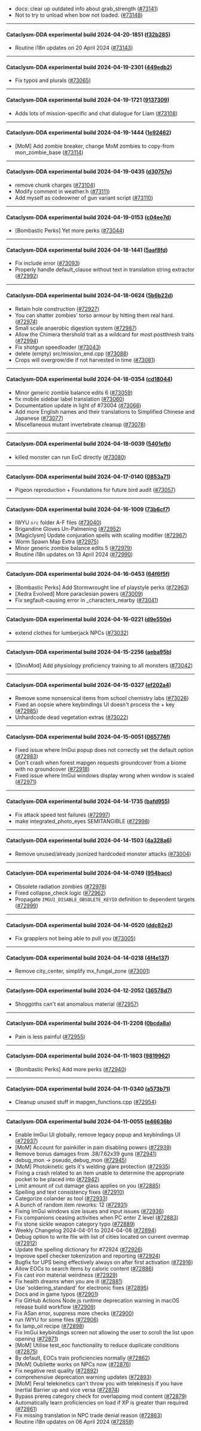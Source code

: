 * docs: clear up outdated info about grab_strength ([#73141](https://github.com/CleverRaven/Cataclysm-DDA/pull/73141))
* Not to try to unload when bow not loaded. ([#73148](https://github.com/CleverRaven/Cataclysm-DDA/pull/73148))

---

#### Cataclysm-DDA experimental build 2024-04-20-1851 ([f32b285](https://github.com/CleverRaven/Cataclysm-DDA/releases/tag/cdda-experimental-2024-04-20-1851))

* Routine i18n updates on 20 April 2024 ([#73143](https://github.com/CleverRaven/Cataclysm-DDA/pull/73143))

---

#### Cataclysm-DDA experimental build 2024-04-19-2301 ([449edb2](https://github.com/CleverRaven/Cataclysm-DDA/releases/tag/cdda-experimental-2024-04-19-2301))

* Fix typos and plurals ([#73065](https://github.com/CleverRaven/Cataclysm-DDA/pull/73065))

---

#### Cataclysm-DDA experimental build 2024-04-19-1721 ([9137309](https://github.com/CleverRaven/Cataclysm-DDA/releases/tag/cdda-experimental-2024-04-19-1721))

* Adds lots of mission-specific and chat dialogue for Liam ([#73108](https://github.com/CleverRaven/Cataclysm-DDA/pull/73108))

---

#### Cataclysm-DDA experimental build 2024-04-19-1444 ([1e92462](https://github.com/CleverRaven/Cataclysm-DDA/releases/tag/cdda-experimental-2024-04-19-1444))

* [MoM] Add zombie breaker, change MoM zombies to copy-from mon_zombie_base ([#73114](https://github.com/CleverRaven/Cataclysm-DDA/pull/73114))

---

#### Cataclysm-DDA experimental build 2024-04-19-0435 ([d30757e](https://github.com/CleverRaven/Cataclysm-DDA/releases/tag/cdda-experimental-2024-04-19-0435))

* remove chunk charges ([#73104](https://github.com/CleverRaven/Cataclysm-DDA/pull/73104))
* Modify comment in weather.h ([#73111](https://github.com/CleverRaven/Cataclysm-DDA/pull/73111))
* Add myself as codeowner of gun variant script ([#73110](https://github.com/CleverRaven/Cataclysm-DDA/pull/73110))

---

#### Cataclysm-DDA experimental build 2024-04-19-0153 ([c04ee7d](https://github.com/CleverRaven/Cataclysm-DDA/releases/tag/cdda-experimental-2024-04-19-0153))

* [Bombastic Perks] Yet more perks ([#73044](https://github.com/CleverRaven/Cataclysm-DDA/pull/73044))

---

#### Cataclysm-DDA experimental build 2024-04-18-1441 ([5aaf8fd](https://github.com/CleverRaven/Cataclysm-DDA/releases/tag/cdda-experimental-2024-04-18-1441))

* Fix include error ([#73093](https://github.com/CleverRaven/Cataclysm-DDA/pull/73093))
* Properly handle default_clause without text in translation string extractor ([#72992](https://github.com/CleverRaven/Cataclysm-DDA/pull/72992))

---

#### Cataclysm-DDA experimental build 2024-04-18-0624 ([5b6b22d](https://github.com/CleverRaven/Cataclysm-DDA/releases/tag/cdda-experimental-2024-04-18-0624))

* Retain hole construction ([#72927](https://github.com/CleverRaven/Cataclysm-DDA/pull/72927))
* You can shatter zombies' torso armour by hitting them real hard. ([#72974](https://github.com/CleverRaven/Cataclysm-DDA/pull/72974))
* Small scale anaerobic digestion system ([#72987](https://github.com/CleverRaven/Cataclysm-DDA/pull/72987))
* Allow the Chimera thershold trait as a wildcard for most postthresh traits ([#72994](https://github.com/CleverRaven/Cataclysm-DDA/pull/72994))
* Fix shotgun speedloader ([#73043](https://github.com/CleverRaven/Cataclysm-DDA/pull/73043))
* delete (empty) src/mission_end.cpp ([#73088](https://github.com/CleverRaven/Cataclysm-DDA/pull/73088))
* Crops will overgrow/die if not harvested in time ([#73081](https://github.com/CleverRaven/Cataclysm-DDA/pull/73081))

---

#### Cataclysm-DDA experimental build 2024-04-18-0354 ([cd18044](https://github.com/CleverRaven/Cataclysm-DDA/releases/tag/cdda-experimental-2024-04-18-0354))

* Minor generic zombie balance edits 6 ([#73059](https://github.com/CleverRaven/Cataclysm-DDA/pull/73059))
* fix mobile sidebar label translation ([#73060](https://github.com/CleverRaven/Cataclysm-DDA/pull/73060))
* Documentation update in light of #73004 ([#73066](https://github.com/CleverRaven/Cataclysm-DDA/pull/73066))
* Add more English names and their translations to Simplified Chinese and Japanese ([#73077](https://github.com/CleverRaven/Cataclysm-DDA/pull/73077))
* Miscellaneous mutant invertebrate cleanup ([#73078](https://github.com/CleverRaven/Cataclysm-DDA/pull/73078))

---

#### Cataclysm-DDA experimental build 2024-04-18-0039 ([5401efb](https://github.com/CleverRaven/Cataclysm-DDA/releases/tag/cdda-experimental-2024-04-18-0039))

* killed monster can run EoC directly ([#73080](https://github.com/CleverRaven/Cataclysm-DDA/pull/73080))

---

#### Cataclysm-DDA experimental build 2024-04-17-0140 ([0853a71](https://github.com/CleverRaven/Cataclysm-DDA/releases/tag/cdda-experimental-2024-04-17-0140))

* Pigeon reproduction + Foundations for future bird audit ([#73057](https://github.com/CleverRaven/Cataclysm-DDA/pull/73057))

---

#### Cataclysm-DDA experimental build 2024-04-16-1009 ([73b6cf7](https://github.com/CleverRaven/Cataclysm-DDA/releases/tag/cdda-experimental-2024-04-16-1009))

* IWYU `src` folder A-F files ([#73040](https://github.com/CleverRaven/Cataclysm-DDA/pull/73040))
* Brigandine Gloves Un-Palmening ([#72952](https://github.com/CleverRaven/Cataclysm-DDA/pull/72952))
* [Magiclysm] Update conjuration spells with scaling modifier ([#72967](https://github.com/CleverRaven/Cataclysm-DDA/pull/72967))
* Worm Spawn Map Extra ([#72975](https://github.com/CleverRaven/Cataclysm-DDA/pull/72975))
* Minor generic zombie balance edits 5 ([#72979](https://github.com/CleverRaven/Cataclysm-DDA/pull/72979))
* Routine i18n updates on 13 April 2024 ([#72990](https://github.com/CleverRaven/Cataclysm-DDA/pull/72990))

---

#### Cataclysm-DDA experimental build 2024-04-16-0453 ([64f6f5f](https://github.com/CleverRaven/Cataclysm-DDA/releases/tag/cdda-experimental-2024-04-16-0453))

* [Bombastic Perks] Add Stormwrought line of playstyle perks ([#72963](https://github.com/CleverRaven/Cataclysm-DDA/pull/72963))
* [Xedra Evolved] More paraclesian powers ([#73009](https://github.com/CleverRaven/Cataclysm-DDA/pull/73009))
* Fix segfault-causing error in _characters_nearby ([#73041](https://github.com/CleverRaven/Cataclysm-DDA/pull/73041))

---

#### Cataclysm-DDA experimental build 2024-04-16-0221 ([d9e550e](https://github.com/CleverRaven/Cataclysm-DDA/releases/tag/cdda-experimental-2024-04-16-0221))

* extend clothes for lumberjack NPCs ([#73032](https://github.com/CleverRaven/Cataclysm-DDA/pull/73032))

---

#### Cataclysm-DDA experimental build 2024-04-15-2256 ([aeba95b](https://github.com/CleverRaven/Cataclysm-DDA/releases/tag/cdda-experimental-2024-04-15-2256))

* [DinoMod] Add physiology proficiency training to all monsters ([#73042](https://github.com/CleverRaven/Cataclysm-DDA/pull/73042))

---

#### Cataclysm-DDA experimental build 2024-04-15-0327 ([ef202a4](https://github.com/CleverRaven/Cataclysm-DDA/releases/tag/cdda-experimental-2024-04-15-0327))

* Remove some nonsensical items from school chemistry labs ([#73026](https://github.com/CleverRaven/Cataclysm-DDA/pull/73026))
* Fixed an oopsie where keybindings UI doesn't process the + key ([#72985](https://github.com/CleverRaven/Cataclysm-DDA/pull/72985))
* Unhardcode dead vegetation extras ([#73022](https://github.com/CleverRaven/Cataclysm-DDA/pull/73022))

---

#### Cataclysm-DDA experimental build 2024-04-15-0051 ([065774f](https://github.com/CleverRaven/Cataclysm-DDA/releases/tag/cdda-experimental-2024-04-15-0051))

* Fixed issue where ImGui popup does not correctly set the default option ([#72983](https://github.com/CleverRaven/Cataclysm-DDA/pull/72983))
* Don't crash when forest mapgen requests groundcover from a biome with no groundcover ([#72918](https://github.com/CleverRaven/Cataclysm-DDA/pull/72918))
* Fixed issue where ImGui windows display wrong when window is scaled ([#72971](https://github.com/CleverRaven/Cataclysm-DDA/pull/72971))

---

#### Cataclysm-DDA experimental build 2024-04-14-1735 ([bafd955](https://github.com/CleverRaven/Cataclysm-DDA/releases/tag/cdda-experimental-2024-04-14-1735))

* Fix attack speed test failures ([#72997](https://github.com/CleverRaven/Cataclysm-DDA/pull/72997))
* make integrated_photo_eyes SEMITANGIBLE ([#72998](https://github.com/CleverRaven/Cataclysm-DDA/pull/72998))

---

#### Cataclysm-DDA experimental build 2024-04-14-1503 ([4a328a6](https://github.com/CleverRaven/Cataclysm-DDA/releases/tag/cdda-experimental-2024-04-14-1503))

* Remove unused/already jsonized hardcoded monster attacks ([#73004](https://github.com/CleverRaven/Cataclysm-DDA/pull/73004))

---

#### Cataclysm-DDA experimental build 2024-04-14-0749 ([954bacc](https://github.com/CleverRaven/Cataclysm-DDA/releases/tag/cdda-experimental-2024-04-14-0749))

* Obsolete radiation zombies ([#72978](https://github.com/CleverRaven/Cataclysm-DDA/pull/72978))
* Fixed collapse_check logic ([#72962](https://github.com/CleverRaven/Cataclysm-DDA/pull/72962))
* Propagate `IMGUI_DISABLE_OBSOLETE_KEYIO` definition to dependent targets ([#72999](https://github.com/CleverRaven/Cataclysm-DDA/pull/72999))

---

#### Cataclysm-DDA experimental build 2024-04-14-0520 ([ddc82e2](https://github.com/CleverRaven/Cataclysm-DDA/releases/tag/cdda-experimental-2024-04-14-0520))

* Fix grapplers not being able to pull you ([#73005](https://github.com/CleverRaven/Cataclysm-DDA/pull/73005))

---

#### Cataclysm-DDA experimental build 2024-04-14-0218 ([4f4e137](https://github.com/CleverRaven/Cataclysm-DDA/releases/tag/cdda-experimental-2024-04-14-0218))

* Remove city_center, simplify mx_fungal_zone ([#73001](https://github.com/CleverRaven/Cataclysm-DDA/pull/73001))

---

#### Cataclysm-DDA experimental build 2024-04-12-2052 ([36578d7](https://github.com/CleverRaven/Cataclysm-DDA/releases/tag/cdda-experimental-2024-04-12-2052))

* Shoggoths can't eat anomalous material ([#72957](https://github.com/CleverRaven/Cataclysm-DDA/pull/72957))

---

#### Cataclysm-DDA experimental build 2024-04-11-2208 ([0bcda8a](https://github.com/CleverRaven/Cataclysm-DDA/releases/tag/cdda-experimental-2024-04-11-2208))

* Pain is less painful ([#72955](https://github.com/CleverRaven/Cataclysm-DDA/pull/72955))

---

#### Cataclysm-DDA experimental build 2024-04-11-1603 ([9819962](https://github.com/CleverRaven/Cataclysm-DDA/releases/tag/cdda-experimental-2024-04-11-1603))

* [Bombastic Perks] Add more perks ([#72940](https://github.com/CleverRaven/Cataclysm-DDA/pull/72940))

---

#### Cataclysm-DDA experimental build 2024-04-11-0340 ([a573b71](https://github.com/CleverRaven/Cataclysm-DDA/releases/tag/cdda-experimental-2024-04-11-0340))

* Cleanup unused stuff in mapgen_functions.cpp ([#72954](https://github.com/CleverRaven/Cataclysm-DDA/pull/72954))

---

#### Cataclysm-DDA experimental build 2024-04-11-0055 ([e46636b](https://github.com/CleverRaven/Cataclysm-DDA/releases/tag/cdda-experimental-2024-04-11-0055))

* Enable ImGui UI globally, remove legacy popup and keybindings UI ([#72937](https://github.com/CleverRaven/Cataclysm-DDA/pull/72937))
* [MoM] Account for painkiller in pain disabling powers ([#72939](https://github.com/CleverRaven/Cataclysm-DDA/pull/72939))
* Remove bonus damages from .38/7.62x39 guns ([#72941](https://github.com/CleverRaven/Cataclysm-DDA/pull/72941))
* debug_mon -> pseudo_debug_mon ([#72945](https://github.com/CleverRaven/Cataclysm-DDA/pull/72945))
* [MoM] Photokinetic gets it's welding glare protection ([#72935](https://github.com/CleverRaven/Cataclysm-DDA/pull/72935))
* Fixing a crash related to an item unable to determine the appropriate pocket to be placed into  ([#72942](https://github.com/CleverRaven/Cataclysm-DDA/pull/72942))
* Limit amount of cut damage glass applies on you ([#72885](https://github.com/CleverRaven/Cataclysm-DDA/pull/72885))
* Spelling and text consistency fixes ([#72910](https://github.com/CleverRaven/Cataclysm-DDA/pull/72910))
* Categorize colander as tool ([#72933](https://github.com/CleverRaven/Cataclysm-DDA/pull/72933))
* A bunch of random item reworks: 12 ([#72931](https://github.com/CleverRaven/Cataclysm-DDA/pull/72931))
* Fixing ImGui windows size issues and input issues ([#72936](https://github.com/CleverRaven/Cataclysm-DDA/pull/72936))
* Fix companions ceasing activities when PC enter Z level ([#72883](https://github.com/CleverRaven/Cataclysm-DDA/pull/72883))
* Fix stone sickle weapon category typo ([#72889](https://github.com/CleverRaven/Cataclysm-DDA/pull/72889))
* Weekly Changelog 2024-04-01 to 2024-04-08 ([#72894](https://github.com/CleverRaven/Cataclysm-DDA/pull/72894))
* Debug option to write file with list of cities located on current overmap ([#72912](https://github.com/CleverRaven/Cataclysm-DDA/pull/72912))
* Update the spelling dictionary for #72924 ([#72926](https://github.com/CleverRaven/Cataclysm-DDA/pull/72926))
* Improve spell checker tokenization and reporting ([#72924](https://github.com/CleverRaven/Cataclysm-DDA/pull/72924))
* Bugfix for UPS being effectively always on after first activation ([#72916](https://github.com/CleverRaven/Cataclysm-DDA/pull/72916))
* Allow EOCs to search items by caloric content ([#72886](https://github.com/CleverRaven/Cataclysm-DDA/pull/72886))
* Fix cast iron material weirdness ([#72929](https://github.com/CleverRaven/Cataclysm-DDA/pull/72929))
* Fix health dreams when you are ill ([#72881](https://github.com/CleverRaven/Cataclysm-DDA/pull/72881))
* Use 'soldering_standard' for electronic fixes ([#72895](https://github.com/CleverRaven/Cataclysm-DDA/pull/72895))
* Docs and in game typos ([#72901](https://github.com/CleverRaven/Cataclysm-DDA/pull/72901))
* Fix GitHub Actions Node.js runtime deprecation warning in macOS release build workflow ([#72909](https://github.com/CleverRaven/Cataclysm-DDA/pull/72909))
* Fix ASan error, suppress more checks ([#72900](https://github.com/CleverRaven/Cataclysm-DDA/pull/72900))
* run IWYU for some files ([#72906](https://github.com/CleverRaven/Cataclysm-DDA/pull/72906))
* fix lamp_oil recipe ([#72898](https://github.com/CleverRaven/Cataclysm-DDA/pull/72898))
* Fix ImGui keybindings screen not allowing the user to scroll the list upon opening ([#72871](https://github.com/CleverRaven/Cataclysm-DDA/pull/72871))
* [MoM] Utilise test_eoc functionality to reduce duplicate conditions ([#72875](https://github.com/CleverRaven/Cataclysm-DDA/pull/72875))
* By default, EOCs train proficiencies normally ([#72862](https://github.com/CleverRaven/Cataclysm-DDA/pull/72862))
* [MoM] Oubliette works on NPCs now ([#72876](https://github.com/CleverRaven/Cataclysm-DDA/pull/72876))
* Fix negative rest quality ([#72892](https://github.com/CleverRaven/Cataclysm-DDA/pull/72892))
* comprehensive deprecation warning updates ([#72893](https://github.com/CleverRaven/Cataclysm-DDA/pull/72893))
* [MoM] Feral telekinetics can't throw you with telekinesis if you have Inertial Barrier up and vice versa ([#72874](https://github.com/CleverRaven/Cataclysm-DDA/pull/72874))
* Bypass prereq category check for overlapping mod content ([#72879](https://github.com/CleverRaven/Cataclysm-DDA/pull/72879))
* Automatically learn proficiencies on load if XP is greater than required ([#72861](https://github.com/CleverRaven/Cataclysm-DDA/pull/72861))
* Fix missing translation in NPC trade denial reason ([#72863](https://github.com/CleverRaven/Cataclysm-DDA/pull/72863))
* Routine i18n updates on 06 April 2024 ([#72859](https://github.com/CleverRaven/Cataclysm-DDA/pull/72859))
